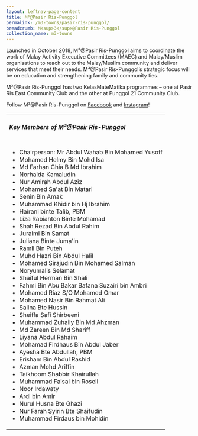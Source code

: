 ```yaml
---
layout: leftnav-page-content
title: M³@Pasir Ris-Punggol
permalink: /m3-towns/pasir-ris-punggol/
breadcrumb: M<sup>3</sup>@Pasir Ris-Punggol
collection_name: m3-towns
---
```


Launched in October 2018, M³@Pasir Ris-Punggol aims to coordinate the work of Malay Activity Executive Committees (MAEC) and Malay/Muslim organisations to reach out to the Malay/Muslim community and deliver services that meet their needs. M³@Pasir Ris-Punggol’s strategic focus will be on education and strengthening family and community ties.

M³@Pasir Ris-Punggol has two KelasMateMatika programmes – one at Pasir Ris East Community Club and the other at Punggol 21 Community Club.

Follow M³@Pasir Ris-Punggol on [Facebook](https://www.facebook.com/m3atprpg) and [Instagram](https://www.instagram.com/m3atpunggol/)!

<table class="table-h">
  <tr>
  <td><h5>Key Members of M³@Pasir Ris-Punggol</h5></td>
  </tr>
  <tr>
    <td>
      <ul>
        <li>Chairperson: Mr Abdul Wahab Bin Mohamed Yusoff</li>
        <li>Mohamed Helmy Bin Mohd Isa</li>
<li>Md Farhan Chia B Md Ibrahim</li>
<li>Norhaida Kamaludin</li>
<li>Nur Amirah Abdul Aziz</li>
<li>Mohamed Sa'at Bin Matari</li>
<li>Senin Bin Amak</li>
<li>Muhammad Khidir bin Hj Ibrahim</li>
<li>Hairani binte Talib, PBM</li>
<li>Liza Rabiahton Binte Mohamad</li>
<li>Shah Rezad Bin Abdul Rahim</li>
<li>Juraimi Bin Samat</li>
<li>Juliana Binte Juma'in</li>
<li>Ramli Bin Puteh</li>
<li>Muhd Hazri Bin Abdul Halil</li>
<li>Mohamed Sirajudin Bin Mohamed Salman</li>
<li>Noryumalis Selamat</li>
<li>Shaiful Herman Bin Shali</li>
<li>Fahmi Bin Abu Bakar Bafana Suzairi bin Ambri</li>
<li>Mohamed Riaz S/O Mohamed Omar</li>
<li>Mohamed Nasir Bin Rahmat Ali</li>
<li>Salina Bte Hussin</li>
<li>Sheiffa Safi Shirbeeni</li>
<li>Muhammad Zuhaily Bin Md Ahzman</li>
<li>Md Zareen Bin Md Shariff</li>
<li>Liyana Abdul Rahaim</li>
<li>Mohamad Firdhaus Bin Abdul Jaber</li>
<li>Ayesha Bte Abdullah, PBM</li>
<li>Erisham Bin Abdul Rashid</li>
<li>Azman Mohd Ariffin</li>
<li>Taikhoom Shabbir Khairullah</li>
<li>Muhammad Faisal bin Roseli</li>
<li>Noor Irdawaty</li>
<li>Ardi bin Amir</li>
<li>Nurul Husna Bte Ghazi</li>
<li>Nur Farah Syirin Bte Shaifudin</li>
<li>Muhammad Firdaus bin Mohidin</li>
      </ul>
    </td>
  </tr>
  </table>

